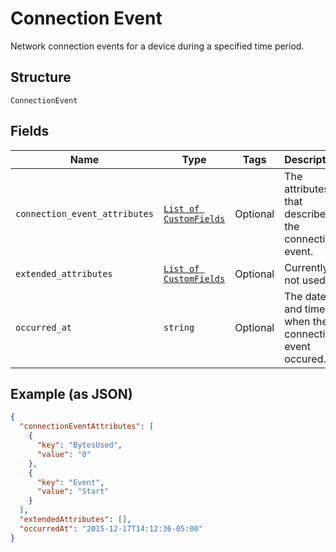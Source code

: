
# Connection Event

Network connection events for a device during a specified time period.

## Structure

`ConnectionEvent`

## Fields

| Name | Type | Tags | Description |
|  --- | --- | --- | --- |
| `connection_event_attributes` | [`List of CustomFields`](../../doc/models/custom-fields.md) | Optional | The attributes that describe the connection event. |
| `extended_attributes` | [`List of CustomFields`](../../doc/models/custom-fields.md) | Optional | Currently not used. |
| `occurred_at` | `string` | Optional | The date and time when the connection event occured. |

## Example (as JSON)

```json
{
  "connectionEventAttributes": [
    {
      "key": "BytesUsed",
      "value": "0"
    },
    {
      "key": "Event",
      "value": "Start"
    }
  ],
  "extendedAttributes": [],
  "occurredAt": "2015-12-17T14:12:36-05:00"
}
```

